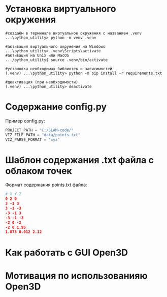 # Установка виртуального окружения
```shell
#создаём в терминале виртуальное окружения с названием .venv
...\python_utility> python -m venv .venv

#активация виртуального окружения на Windows
...\python_utility> .venv\Scripts\activate
#активация на Unix или MacOS
.../python_utility$ source .venv/bin/activate

#установка необходимых библиотек и зависимостей
(.venv) ...\python_utility> python -m pip install -r requirements.txt

#деактивация (при необходимости)
(.venv) ...\python_utility> deactivate
```

# Содержание config.py
Пример config.py:
```python
PROJECT_PATH = "C:/SLAM-code/"
VIZ_FILE_PATH = "data/points.txt"
VIZ_PARSE_FORMAT = "xyz"
```

# Шаблон содержания .txt файла с облаком точек
Формат содержания points.txt файла:
```CMake
# X Y Z
0 2 0
3 -1 3
3 -1 -3
-3 -1 3
-3 -1 -3
-2 0 -2
-2 0 1.95
1.873 0.012 2.12
```

# Как работать с GUI Open3D


# Мотивация по использованияю Open3D
